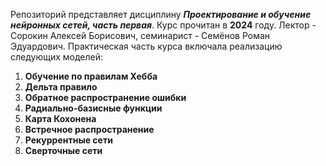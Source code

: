 Репозиторий представляет дисциплину ***Проектирование и обучение нейронных сетей, часть первая***. Курс прочитан в **2024** году. Лектор - Сорокин Алексей Борисович, семинарист - Семёнов Роман Эдуардович.
Практическая часть курса включала реализацию следующих моделей:
1. **Обучение по правилам Хебба**
2. **Дельта правило**
3. **Обратное распространение ошибки**
4. **Радиально-базисные функции**
5. **Карта Кохонена**
6. **Встречное распространение**
7. **Рекуррентные сети**
8. **Сверточные сети**
